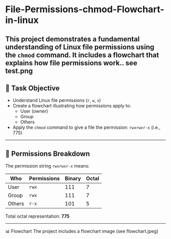 # File-Permissions-chmod-Flowchart-in-linux
This project demonstrates a fundamental understanding of Linux file permissions using the `chmod` command. It includes a flowchart that explains how file permissions work.. see test.png
---

## 🎯 Task Objective

- Understand Linux file permissions (`r`, `w`, `x`)
- Create a flowchart illustrating how permissions apply to:
  - User (owner)
  - Group
  - Others
- Apply the `chmod` command to give a file the permission: `rwxrwxr-x` (i.e., 775)

---

## 🔧 Permissions Breakdown

The permission string `rwxrwxr-x` means:

| Who      | Permissions | Binary | Octal |
|----------|-------------|--------|-------|
| User     | `rwx`       | 111    | 7     |
| Group    | `rwx`       | 111    | 7     |
| Others   | `r-x`       | 101    | 5     |

Total octal representation: **775**

---

📊 Flowchart
The project includes a flowchart image (see flowchart.jpeg)
